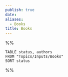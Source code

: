 ```yaml
---
publish: true
date: 
aliases:
  - Books
title: Books
---
```

%%
```dataview
TABLE status, authors
FROM "Topics/Inputs/Books"
SORT status
```

%%